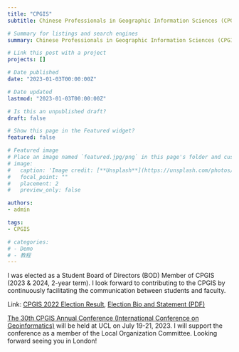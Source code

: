 ```yaml
---
title: "CPGIS"
subtitle: Chinese Professionals in Geographic Information Sciences (CPGIS)

# Summary for listings and search engines
summary: Chinese Professionals in Geographic Information Sciences (CPGIS)

# Link this post with a project
projects: []

# Date published
date: "2023-01-03T00:00:00Z"

# Date updated
lastmod: "2023-01-03T00:00:00Z"

# Is this an unpublished draft?
draft: false

# Show this page in the Featured widget?
featured: false

# Featured image
# Place an image named `featured.jpg/png` in this page's folder and customize its options here.
# image:
#   caption: 'Image credit: [**Unsplash**](https://unsplash.com/photos/CpkOjOcXdUY)'
#   focal_point: ""
#   placement: 2
#   preview_only: false

authors:
- admin

tags:
- CPGIS

# categories:
# - Demo
# - 教程
---
```




I was elected as a Student Board of Directors (BOD) Member of CPGIS (2023 & 2024, 2-year term). I look forward to contributing to the CPGIS by continuously facilitating the communication between students and faculty. 

Link: [CPGIS 2022 Election Result](https://www.cpgis.org/News/ShowContent.aspx?ID=5078), [Election Bio and Statement (PDF)](https://www.cpgis.org/userfiles/file/2022_CPGIS_Election__Bio_Statement_update.pdf#Student%20BOD%20Nominees)



[The 30th CPGIS Annual Conference (International Conference on Geoinformatics)](https://www.cpgis.org/Conferences/ConferenceDefault.aspx?ID=2079) will be held at UCL on July 19-21, 2023. I will support the conference as a member of the Local Organization Committee. Looking forward seeing you in London! 

